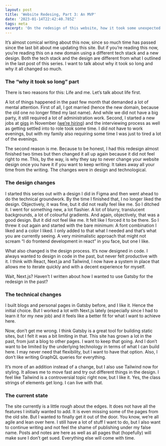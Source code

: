 ```yaml
---
layout: post
title: 'Website Redesing, Part 3: An MVP'
date: '2023-01-14T22:42:40.785Z'
tags: meta
excerpt: 'On the redesign of this website, how it took some unexpected turns and why I am happy with it anyways.'
---
```


It’s almost comical writing about this now, since so much time has passed since the last bit about me updating this site. But if you’re reading this now, you’re reading this on a new domain using a different tech stack and a new design. Both the tech stack and the design are different from what I outlined in the last post of this series. I want to talk about why it took so long and why it all changed so much.

### The “why it took so long” part

There is two reasons for this: Life and me. Let’s talk about life first.

A lot of things happened in the past few month that demanded a lot of mental attention. First of all, I got married (hence the new domain, because the old one no longer fitted my last name). And while we did not have a big party, it still required a lot of administration work. Second, I started a new jobs at [gigs](https://gigs.com) in November ([we’re hiring](https://www.notion.so/Work-at-Gigs-c1aea9ff327f4777be8f321c9c2127d2)) and the interviewing process as well as getting settled into to role took some time. I did not have to work evenings, but with my family also requiring some time I was just to tired a lot of the evenings.

The second reason is me. Because to be honest, I had this redesign almost finished two times but then changed it all up again because it did not feel right to me. This, by the way, is why they say to never change your website design once you have it if you want to keep writing: It takes away all your time from the writing. The changes were in design and technological.

### The design changes

I started this series out with a design I did in Figma and then went ahead to do the technical groundwork. By the time I finished that, I no longer liked the design. Objectively, it was fine, but it did not really feel like me. So I ditched it. I went for something new, a lot flashier. A lot of blurry, translucent backgrounds, a lot of colourful gradients. And again, objectively, that was a good design. But it did not feel like me. It felt like I forced it to be there. So I threw it out again and started with the bare minimum: A font combination I liked and a color I liked. I only added to that what I needed and that’s what you are currently seeing. A very minimalistic approach that might not scream “I do frontend development in react” in you face, but one I like.

What also changed is the design process. It‘s now designed in code. I always wanted to design in code in the past, but never felt productive with it. I think with React, Next.ja and Tailwind, I now have a system in place that allows me to iterate quickly and with a decent experience for myself.

Wait, Next.js? Haven’t I written about how I wanted to use Gatsby for the redesign in the past?

### The technical changes

I built blogs and personal pages in Gatsby before, and I like it. Hence the initial choice. But I worked a lot with Next.js lately (especially since I had to learn it for my new job) and it feels like a better fit for what I want to achieve here.

Now, don’t get me wrong. I think Gatsby is a great tool for building static sites, but I felt it was a bit limiting in that. This site has grown a lot in the past, from just a blog to other pages. I want to keep that going. And I don’t want to be limited by the underlying technology in terms of what I can build here. I may never need that flexibility, but I want to have that option.
Also, I don’t like writing GraphQL queries for everything.

It’s more of an addition instead of a change, but I also use Tailwind now for styling. It allows me to move fast and try out different things in the design. I feel like Tailwind is a controversial topic right now, but I like it. Yes, the class strings of elements get long. I can live with that.

### The current state

The site currently is a little rough about the edges. It does not have all the features I initially wanted to add. It is even missing some of the pages from the old site. But I wanted to finally get it out of the door. You know, we’re all agile and lean over here. I still have a lot of stuff I want to do, but I also want to continue writing and not feel the shame of publishing under my false name. Posts and notes are here as well as all pages that (hopefully) will make sure I don’t get sued. Everything else will come with time.
